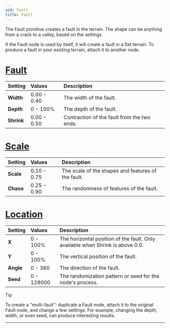 ```yaml
---
uid: Fault
title: Fault
---
```


The Fault primitive creates a fault in the terrain. The shape can be anything from a crack to a valley, based on the settings.

If the Fault node is used by itself, it will create a fault in a flat terrain. To produce a fault in your existing terrain, attach it to another node.

# [Fault](#tab/tabid-a)
| Setting            | Values       | Description                                               |
| :----------------- | :----------- | :-------------------------------------------------------- |
| **Width**  | 0.00 - 0.40 | The width of the fault.                                                        |
| **Depth**  | 0 - 100% | The depth of the fault.                                                        |
| **Shrink** | 0.00 - 0.50 | Contraction of the fault from the two ends.                                    |

# [Scale](#tab/tabid-b)
| Setting            | Values       | Description                                               |
| :----------------- | :----------- | :-------------------------------------------------------- |
| **Scale**  | 0.10 - 0.75 | The scale of the shapes and features of the fault.                             |
| **Chaos**  | 0.25 - 0.90 | The randomness of features of the fault.                                       |

# [Location](#tab/tabid-c)
| Setting            | Values       | Description                                               |
| :----------------- | :----------- | :-------------------------------------------------------- |
| **X**      | 0 - 100% | The horizontal position of the fault. Only available when Shrink is above 0.0. |
| **Y**      | 0 - 100% | The vertical position of the fault.                                            |
| **Angle**  | 0 - 360     | The direction of the fault.                                                    |
| **Seed**   | 0 - 128000  | The randomization pattern or seed for the node's process.                      |

> [!TIP] 
> To create a "multi-fault": duplicate a Fault node, attach it to the original Fault node, and change a few settings. For example, changing the depth, width, or even seed, can produce interesting results.

***

<!--examples-->